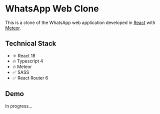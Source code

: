 # WhatsApp Web Clone

This is a clone of the WhatsApp web application developed in [React](https://reactjs.org/) with [Meteor](https://www.meteor.com/).

## Technical Stack

- ⚛️ React 18
- 🔥 Typescript 4
- 🔥 Meteor
- ✅ SASS
- ✅ React Router 6

## Demo

In progress...
